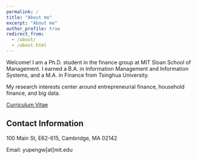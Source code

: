 ```yaml
---
permalink: /
title: "About me"
excerpt: "About me"
author_profile: true
redirect_from: 
  - /about/
  - /about.html
---
```


Welcome! I am a Ph.D. student in the finance group at MIT Sloan School of Management. I earned a B.A. in Information Management and Information Systems, and a M.A. in Finance from Tsinghua University.

My research interests center around entrepreneurial finance, household finance, and big data.

[Curriculum Vitae](https://yupengwang.github.io/files/YupengWang.pdf)


Contact Information
------

100 Main St, E62-615, Cambridge, MA 02142

Email: yupengw[at]mit.edu